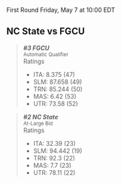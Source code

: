 First Round
Friday, May 7 at 10:00 EDT
## NC State vs FGCU

> ***#3 FGCU***  
> <sub>Automatic Qualifier</sub>  
> Ratings  
> - ITA: 8.375 (47)  
> - SLM: 87.658 (49)  
> - TRN: 85.244 (50)  
> - MAS: 6.42 (53)  
> - UTR: 73.58 (52)  

> ***#2 NC State***  
> <sub>At-Large Bid</sub>  
> Ratings  
> - ITA: 32.39 (23)  
> - SLM: 94.442 (19)  
> - TRN: 92.3 (22)  
> - MAS: 7.7 (23)  
> - UTR: 78.11 (22)  